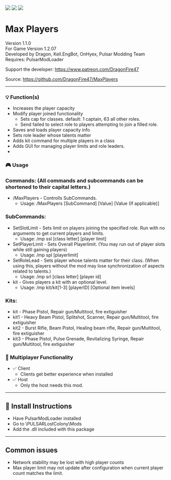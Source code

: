 [![](https://img.shields.io/badge/-Nagord-111111?style=just-the-label&logo=github&labelColor=24292f)](https://github.com/Nagord)
![](https://img.shields.io/badge/Game%20Version-1.2.07-111111?style=flat&labelColor=24292f&color=111111)
[![](https://img.shields.io/discord/458244416562397184.svg?&logo=discord&logoColor=ffffff&style=flat&label=Discord&labelColor=24292f&color=111111)](https://discord.gg/j3Pydn6 "Pulsar Crew Matchup Server")

# Max Players

Version 1.1.0  
For Game Version 1.2.07  
Developed by Dragon, Kell.EngBot, OnHyex, Pulsar Modding Team  
Requires: PulsarModLoader

Support the developer: https://www.patreon.com/DragonFire47

Source: https://github.com/DragonFire47/MaxPlayers

---------------------

### 💡 Function(s)

- Increases the player capacity
- Modify player joined functionality
  - Sets cap for classes. default: 1 captain, 63 all other roles.
  - Send failed to select role to players attempting to join a filled role.
- Saves and loads player capacity info
- Sets role leader whose talents matter
- Adds kit command for multiple players in a class
- Adds GUI for managing player limits and role leaders.
- 

### 🎮 Usage

### Commands: (All commands and subcommands can be shortened to their capital letters.)  
- /MaxPlayers - Controlls SubCommands.  
  - Usage: /MaxPlayers [SubCommand] [Value] [Value (If applicable)]

### SubCommands:  
- SetSlotLimit - Sets limit on players joining the specified role. Run with no arguments to get current players and limits.  
  - Usage: /mp ssl [class letter] [player limit]  
- SetPlayerLimit - Sets Overall Playerlimit. (You may run out of player slots while still gaining players)  
  - Usage: /mp spl [playerlimit]  
- SetRoleLead - Sets player whose talents matter for their class. (When using this, players without the mod may lose synchronization of aspects related to talents.)  
  - Usage: /mp srl [class letter] [player id]  
- kit - Gives players a kit with an optional level.  
  - Usage: /mp kit/kit[1-3] [playerID] [Optional item levels]  

### Kits:  
- kit  - Phase Pistol, Repair gun/Multitool, fire extiguisher  
- kit1 - Heavy Beam Pistol, Splitshot, Scanner, Repair gun/Multitool, fire extiguisher  
- kit2 - Burst Rifle, Beam Pistol, Healing beam rifle, Repair gun/Multitool, fire extiguisher  
- kit3 - Phase Pistol, Pulse Grenade, Revitalizing Syringe, Repair gun/Multitool, fire extiguisher  

### 👥 Multiplayer Functionality

- ✅ Client
  - Clients get better experience when installed
- ✅ Host
  - Only the host needs this mod.

---------------------

## 🔧 Install Instructions

- Have PulsarModLoader installed
- Go to \PULSARLostColony\Mods
- Add the .dll included with this package

---------------------

## Common issues
- Network stability may be lost with high player counts
- Max player limit may not update after configuration when current player count matches the limit.
